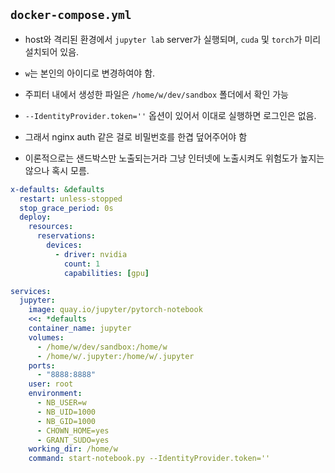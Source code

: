 ## `docker-compose.yml`

- host와 격리된 환경에서 `jupyter lab` server가 실행되며, `cuda` 및 `torch`가 미리 설치되어 있음.

- `w`는 본인의 아이디로 변경하여야 함.

- 주피터 내에서 생성한 파일은 `/home/w/dev/sandbox` 폴더에서 확인 가능

- `--IdentityProvider.token=''` 옵션이 있어서 이대로 실행하면 로그인은 없음.

- 그래서 nginx auth 같은 걸로 비밀번호를 한겹 덮어주어야 함

- 이론적으로는 샌드박스만 노출되는거라 그냥 인터넷에 노출시켜도 위험도가 높지는 않으나 혹시 모름.

```yaml
x-defaults: &defaults
  restart: unless-stopped
  stop_grace_period: 0s
  deploy:
    resources:
      reservations:
        devices:
          - driver: nvidia
            count: 1
            capabilities: [gpu]

services:
  jupyter:
    image: quay.io/jupyter/pytorch-notebook
    <<: *defaults
    container_name: jupyter
    volumes:
      - /home/w/dev/sandbox:/home/w
      - /home/w/.jupyter:/home/w/.jupyter
    ports:
      - "8888:8888"
    user: root
    environment:
      - NB_USER=w
      - NB_UID=1000
      - NB_GID=1000
      - CHOWN_HOME=yes
      - GRANT_SUDO=yes
    working_dir: /home/w
    command: start-notebook.py --IdentityProvider.token=''
```
